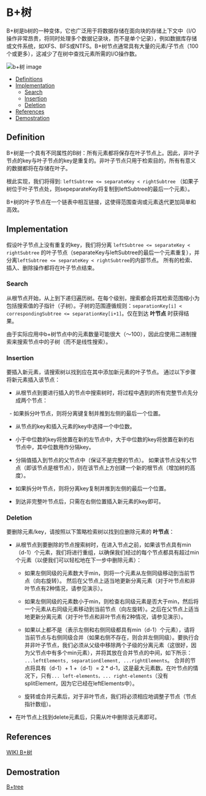 # B+树

B+树是b树的一种变体，它也广泛用于将数据存储在面向块的存储上下文中（I/O操作非常昂贵，将同时处理多个数据记录块，而不是单个记录），例如数据库存储或文件系统，如XFS、BFS或NTFS。B+树节点通常具有大量的元素/子节点（100个或更多），这减少了在树中查找元素所需的I/O操作数。

![b+树 image](https://codetube.vn/images/bplustree.png "B+树")

<!-- HeadMark -->

- [Definitions](#definitions)
- [Implementation](#implementation)
  - [Search](#search)
  - [Insertion](#insertion)
  - [Deletion](#deletion)
- [References](#references)
- [Demostration](#demostration)

## Definition

B+树是一个具有不同属性的B树：所有元素都将保存在叶子节点上。因此，非叶子节点的key与叶子节点的key是重复的。非叶子节点只用于检索目的，所有有意义的数据都将在存储在叶子。

根此实现，我们将得到: `leftSubtree <= separateKey < rightSubtree` （如果子树位于叶子节点处，则sepeparateKey将复制到leftSubtree的最后一个元素）。

B+树的叶子节点在一个链表中相互链接，这使得范围查询或元素迭代更加简单和高效。

## Implementation

假设叶子节点上没有重复的key，我们将分离 `leftSubtree <= separateKey < rightSubtree` 的叶子节点（separateKey与leftSubtree的最后一个元素重复），并分离`leftSubtree <= separateKey < rightSubtree`的内部节点。 
所有的检索、插入、删除操作都将在叶子节点结束。

### Search

从根节点开始，从上到下递归遍历树。在每个级别，搜索都会将其检索范围缩小为包括搜索值的子指针（子树）。子树的范围遵循规则：`separationKey[i] < correspondingSubtree <= separationKey[i+1]`。仅在到达 **叶节点** 时获得结果。

由于实际应用中b+树节点中的元素数量可能很大（〜100），因此应使用二进制搜索来搜索节点中的子树（而不是线性搜索）。

### Insertion

要插入新元素，请搜索树以找到应在其中添加新元素的叶子节点。 通过以下步骤将新元素插入该节点：

- 从根节点到要进行插入的节点中搜索树时，将过程中遇到的所有完整节点先分成两个节点：

  - 如果拆分叶节点，则将分离键复制并推到左侧的最后一个位置。
  - 从节点的key和插入元素的key中选择一个中位数。
  - 小于中位数的key将放置在新的左节点中，大于中位数的key将放置在新的右节点中，其中位数用作分隔key。
  - 分隔值插入到节点的父节点中（保证不是完整的节点）。 如果该节点没有父节点（即该节点是根节点），则在该节点上方创建一个新的根节点（增加树的高度）。
  - 如果拆分叶节点，则将分离key复制并推到左侧的最后一个位置。
 
- 到达非完整叶节点后，只需在右侧位置插入新元素的key即可。

### Deletion

要删除元素/key，请按照以下策略检索树以找到应删除元素的 **叶节点**：

- 从根节点到要删除的节点搜索树时，在进入节点之前，如果该节点具有min（d-1）个元素，我们将进行重组，以确保我们经过的每个节点都具有超过min个元素（以便我们可以轻松地在下一步中删除元素）：

  - 如果左侧同级的元素数大于min，则将一个元素从左侧同级移动到当前节点（向右旋转）。 然后在父节点上适当地更新分离元素（对于叶节点和非叶节点有2种情况，请参见演示）。

  - 如果左侧同级的元素数小于min，则检查右同级元素是否大于min，然后将一个元素从右同级元素移动到当前节点（向左旋转）。之后在父节点上适当地更新分离元素（对于叶节点和非叶节点有2种情况，请参见演示）。

  - 如果以上都不是（表示左侧和右侧同级都具有min（d-1）个元素），请将当前节点与右侧同级合并（如果右侧不存在，则合并左侧同级）。要执行合并非叶子节点，我们必须从父级中移除两个子级的分离元素（这很好，因为父节点中有多个min元素），并将其放在合并节点的中间，如下所示： `...leftElements, separationElement, ...rightElements`。 
 合并的节点将具有（d-1）+ 1 +（d-1）= 2 * d-1，这是最大元素数。在叶节点的情况下，只有`... left-elements，... right-elements`（没有splitElement，因为它已经在leftElements中）。

  - 旋转或合并元素后，对于非叶节点，我们将必须相应地调整子节点（节点指针数组）。

- 在叶节点上找到delete元素后，只需从叶中删除该元素即可。

## References

[WIKI B+树](https://zh.wikipedia.org/wiki/B%2B%E6%A0%91)

## Demostration

<!-- EndMark -->

[B+tree](https://codetube.vn/bplustree)
